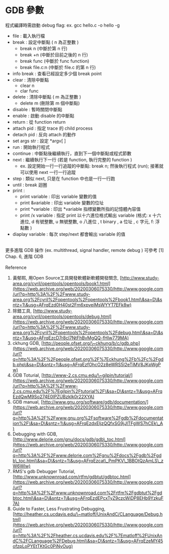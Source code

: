 # GDB 參數

程式編譯時需啟動 debug flag: ex. gcc hello.c -o hello -g&#x20;

* file : 載入執行檔
* break : 設定中斷點 ( n 為正整數 )
  * break n (中斷於第 n 行)
  * break +n (中斷於目前之後的 n 行)
  * break func (中斷於 func function)
  * break file.c:n (中斷於 file.c 的第 n 行)
* info break : 查看已經設定多少個 break point
* clear : 清除中斷點
  * clear n
  * clar func
* delete : 清除中斷點 ( m 為正整數 )
  * delete m (刪除第 m 個中斷點)
* disable : 暫時關閉中斷點
* enable : 啟動 disable 的中斷點
* return : 從 function return
* attach pid : 指定 trace 的 child process
* detach pid : 反向 attach 的動作
* set args str : 設定 \*argv\[ ]
* run : 開始執行程式
* continue : 中斷點後繼續執行，直到下一個中斷點或程式節數
* next : 繼續執行下一行 (若是 function, 執行完整的 function )
  * ex. 設定開始一行一行追蹤的中斷點: break n; 然後執行程式 (run); 接著就可以使用 next 一行一行追蹤
* step : 類似 next, 只是在 function 中也是一行一行跑
* until : break 迴圈
* print :
  * print variable : 印出 variable 變數的值
  * print \&variable : 印出 variable 變數的位址
  * print \*variable : 印出 \*variable 指標變數所指的記憶體內容值
  * print /x variable : 指定 print 以十六進位格式輸出 variable (格式: x 十六進位, d 有號整數, u 無號整數, o 八進位 , t binary , a 位址 , c 字元, f: 浮點數 )
* diaplay variable : 每次 step/next 都會輸出 variable 的值

\
更多進階 GDB 操作 (ex. multithread, signal handler, remote debug ) 可參考  \[1] Chap. 6, 進階 GDB \
\
Reference

1. 黃郁熙, 用Open Source工具開發軟體新軟體開發關念, [http://www.study-area.org/cyril/opentools/opentools/book1.html](https://web.archive.org/web/20200306075330/http://www.google.com/url?q=http%3A%2F%2Fwww.study-area.org%2Fcyril%2Fopentools%2Fopentools%2Fbook1.html\&sa=D\&sntz=1\&usg=AFrqEzd0H40st2Fm6xpveiMsWYYT7EFk8w)
2. 除錯工具, [http://www.study-area.org/cyril/opentools/opentools/debug.html](https://web.archive.org/web/20200306075330/http://www.google.com/url?q=http%3A%2F%2Fwww.study-area.org%2Fcyril%2Fopentools%2Fopentools%2Fdebug.html\&sa=D\&sntz=1\&usg=AFrqEzcD7r8cl7NtFhBvMgQQ-fHIw779MA)
3. ckhung GDB, [http://people.ofset.org/\~ckhung/b/c/gdb.php](https://web.archive.org/web/20200306075330/http://www.google.com/url?q=http%3A%2F%2Fpeople.ofset.org%2F%7Eckhung%2Fb%2Fc%2Fgdb.php\&sa=D\&sntz=1\&usg=AFrqEzfOhcO2z8eWRS5I2eTiMV8JKpWgPw)
4. GDB Toturial, [http://www-2.cs.cmu.edu/\~gilpin/tutorial/](https://web.archive.org/web/20200306075330/http://www.google.com/url?q=http%3A%2F%2Fwww-2.cs.cmu.edu%2F%7Egilpin%2Ftutorial%2F\&sa=D\&sntz=1\&usg=AFrqEzdQwM9So274E0IPZUBzkIk0r22XYA)
5. GDB manual, [http://www.gnu.org/software/gdb/documentation/](https://web.archive.org/web/20200306075330/http://www.google.com/url?q=http%3A%2F%2Fwww.gnu.org%2Fsoftware%2Fgdb%2Fdocumentation%2F\&sa=D\&sntz=1\&usg=AFrqEzdxEljzQQfxSG9jJlTFgWS7hCEk\_A)
6. Debugging with GDB, [http://www.delorie.com/gnu/docs/gdb/gdb\_toc.html](https://web.archive.org/web/20200306075330/http://www.google.com/url?q=http%3A%2F%2Fwww.delorie.com%2Fgnu%2Fdocs%2Fgdb%2Fgdb\_toc.html\&sa=D\&sntz=1\&usg=AFrqEzcat\_PmPKV\_1BBOtQzAmLS\_zW6Wlw)
7. RMS's gdb Debugger Tutorial, [http://www.unknownroad.com/rtfm/gdbtut/gdbtoc.html](https://web.archive.org/web/20200306075330/http://www.google.com/url?q=http%3A%2F%2Fwww.unknownroad.com%2Frtfm%2Fgdbtut%2Fgdbtoc.html\&sa=D\&sntz=1\&usg=AFrqEzdEPcxTyZ9czcWiDP8EHb9YzkuF7A)
8. Guide to Faster, Less Frustrating Debugging,  [http://heather.cs.ucdavis.edu/\~matloff/UnixAndC/CLanguage/Debug.html](https://web.archive.org/web/20200306075330/http://www.google.com/url?q=http%3A%2F%2Fheather.cs.ucdavis.edu%2F%7Ematloff%2FUnixAndC%2FCLanguage%2FDebug.html\&sa=D\&sntz=1\&usg=AFrqEzeMY45ofzpLoPYEtTKtGc0PiNyOug)

